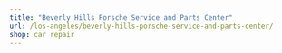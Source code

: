 ```yaml
---
title: "Beverly Hills Porsche Service and Parts Center"
url: /los-angeles/beverly-hills-porsche-service-and-parts-center/
shop: car repair
---
```

